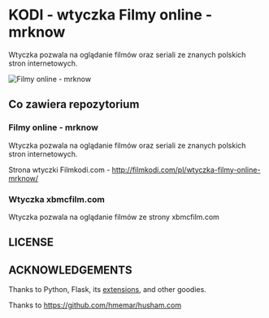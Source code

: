 # KODI - wtyczka Filmy online - mrknow

Wtyczka pozwala na oglądanie filmów oraz seriali ze znanych polskich stron internetowych.


![Filmy online - mrknow](http://filmkodi.com/wp-content/uploads/2015/08/mrknow.png)

## Co zawiera repozytorium

### Filmy online - mrknow
Wtyczka pozwala na oglądanie filmów oraz seriali ze znanych polskich stron internetowych.

Strona wtyczki Filmkodi.com - http://filmkodi.com/pl/wtyczka-filmy-online-mrknow/

### Wtyczka xbmcfilm.com
Wtyczka pozwala na oglądanie filmów ze strony xbmcfilm.com


## LICENSE


## ACKNOWLEDGEMENTS

Thanks to Python, Flask, its [extensions](http://flask.pocoo.org/extensions/), and other goodies.

Thanks to https://github.com/hmemar/husham.com
